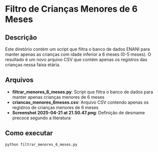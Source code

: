 # Filtro de Crianças Menores de 6 Meses

## Descrição

Este diretório contém um script que filtra o banco de dados ENANI para manter apenas as crianças com idade inferior a 6 meses (0-5 meses). O resultado é um novo arquivo CSV que contém apenas os registros das crianças nessa faixa etária.

## Arquivos

- **filtrar_menores_6_meses.py**: Script que filtra o banco de dados para manter apenas crianças menores de 6 meses
- **criancas_menores_6meses.csv**: Arquivo CSV contendo apenas os registros de crianças menores de 6 meses
- **Screenshot 2025-04-21 at 21.50.47.png**: Definição de desmame precoce segundo a literatura

## Como executar

```
python filtrar_menores_6_meses.py
``` 